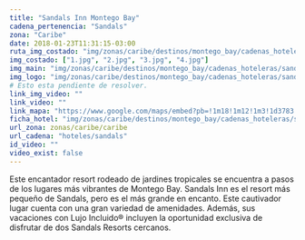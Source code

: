 ```yaml
---
title: "Sandals Inn Montego Bay"
cadena_pertenencia: "Sandals"
zona: "Caribe"
date: 2018-01-23T11:31:15-03:00
ruta_img_costado: "img/zonas/caribe/destinos/montego_bay/cadenas_hoteleras/sandals/sandals_inn/imagenes/"
img_costado: ["1.jpg", "2.jpg", "3.jpg", "4.jpg"]
img_main: "img/zonas/caribe/destinos/montego_bay/cadenas_hoteleras/sandals/sandals_inn/sandals_inn.jpg"
img_logo: "img/zonas/caribe/destinos/montego_bay/cadenas_hoteleras/sandals/sandals_inn/logo/logo_sandals_inn.jpg"
# Esto esta pendiente de resolver.
link_img_video: ""
link_video: ""
link_mapa: "https://www.google.com/maps/embed?pb=!1m18!1m12!1m3!1d3783.8135226088225!2d-77.92884318510771!3d18.49210408742556!2m3!1f0!2f0!3f0!3m2!1i1024!2i768!4f13.1!3m3!1m2!1s0x8eda2a0a94f98763%3A0x6de11f1f1578b145!2sSandals+Inn!5e0!3m2!1ses!2scl!4v1516724034973"
ficha_hotel: "img/zonas/caribe/destinos/montego_bay/cadenas_hoteleras/sandals/sandals_inn/sandals_inn.pdf"
url_zona: zonas/caribe/caribe
url_cadena: "hoteles/sandals"
id_video: ""
video_exist: false
---
```

Este encantador resort rodeado de jardines tropicales se encuentra a pasos de los lugares más vibrantes de Montego Bay. Sandals Inn es el resort más pequeño de Sandals, pero es el más grande en encanto. Este cautivador lugar cuenta con una gran variedad de amenidades. Además, sus vacaciones con Lujo Incluido® incluyen la oportunidad exclusiva de disfrutar de dos Sandals Resorts cercanos.
